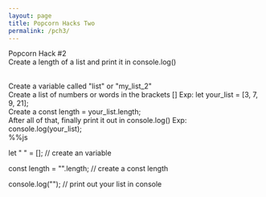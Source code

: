 ```yaml
---
layout: page
title: Popcorn Hacks Two
permalink: /pch3/
---
```




Popcorn Hack #2
<br>
Create a length of a list and print it in console.log()

<br>
Create a variable called "list" or "my_list_2"
<br>
Create a list of numbers or words in the brackets [] Exp: let your_list = [3, 7, 9, 21];
<br>
Create a const length = your_list.length;
<br>
After all of that, finally print it out in console.log() Exp: console.log(your_list);
<br>
%%js   
<br>

let " " = []; // create an variable 
<br>

const length = "".length; // create a const length
<br>

console.log(""); // print out your list in console
<br>
